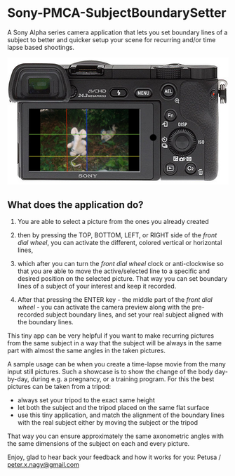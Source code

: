 # Sony-PMCA-SubjectBoundarySetter

A Sony Alpha series camera application that lets you set boundary lines of a subject to better and quicker setup your scene for recurring and/or time lapse based shootings.

![](pictures/Sony6000_Monitor.png)

## What does the application do?

1. You are able to select a picture from the ones you already created

2. then by pressing the TOP, BOTTOM, LEFT, or RIGHT side of the *front dial wheel*, you can activate the different, colored vertical or horizontal lines, 

3. which after you can turn the *front dial wheel* clock or anti-clockwise so that you are able to move the active/selected line to a specific and desired position on the selected picture. That way you can set boundary lines of a subject of your interest and keep it recorded.

4. After that pressing the ENTER key - the middle part of the *front dial wheel* - you can activate the camera preview along with the pre-recorded subject boundary lines, and set your real subject aligned with the boundary lines. 

This tiny app can be very helpful if you want to make recurring pictures from the same subject in a way that the subject will be always in the same part with almost the same angles in the taken pictures.

A sample usage can be when you create a time-lapse movie from the many input still pictures. Such a showcase is to show the change of the body day-by-day, during e.g. a pregnancy, or a training program. For this the best pictures can be taken from a tripod: 
- always set your tripod to the exact same height
- let both the subject and the tripod placed on the same flat surface
- use this tiny application, and match the alignment of the boundary lines with the real subject either by moving the subject or the tripod

That way you can ensure approximately the same axonometric angles with the same dimensions of the subject on each and every picture.

Enjoy, glad to hear back your feedback and how it works for you: Petusa / peter.x.nagy@gmail.com

